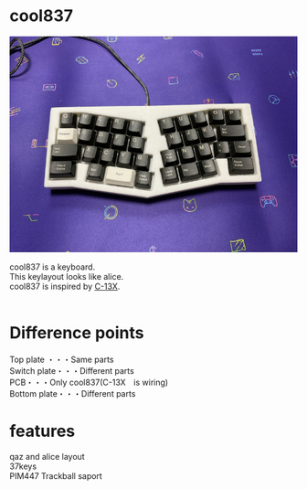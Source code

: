 # cool837

![](img/img00003.jpg)

cool837 is a keyboard.
<br>
This keylayout looks like alice.
<br>
cool837 is inspired by [C-13X](https://github.com/flurples/C-13X).
<br>
<br>
# Difference points

Top plate ・・・Same parts
<br>
Switch plate・・・Different parts
<br>
PCB・・・Only cool837(C-13X　is wiring)
<br>
Bottom plate・・・Different parts
<br>

# features

qaz and alice layout
<br>
37keys
<br>
PIM447 Trackball saport
<br>


